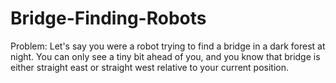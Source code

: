 # Bridge-Finding-Robots

Problem: Let's say you were a robot trying to find a bridge in a dark forest at night. You can only see a tiny bit ahead of you, and you know that bridge is either straight east or straight west relative to your current position.
